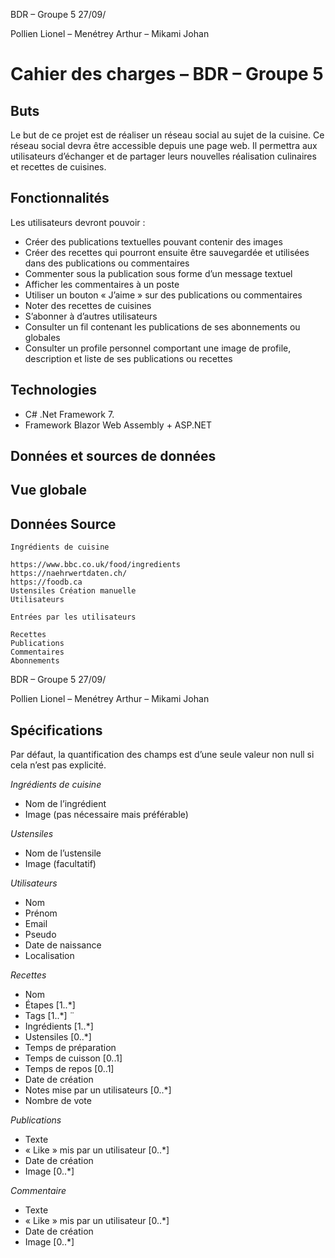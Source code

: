 BDR – Groupe 5 27/09/

Pollien Lionel – Menétrey Arthur – Mikami Johan

# Cahier des charges – BDR – Groupe 5

## Buts

Le but de ce projet est de réaliser un réseau social au sujet de la cuisine. Ce réseau social devra être
accessible depuis une page web. Il permettra aux utilisateurs d’échanger et de partager leurs
nouvelles réalisation culinaires et recettes de cuisines.

## Fonctionnalités

Les utilisateurs devront pouvoir :

- Créer des publications textuelles pouvant contenir des images
- Créer des recettes qui pourront ensuite être sauvegardée et utilisées dans des publications
    ou commentaires
- Commenter sous la publication sous forme d’un message textuel
- Afficher les commentaires à un poste
- Utiliser un bouton « J’aime » sur des publications ou commentaires
- Noter des recettes de cuisines
- S’abonner à d’autres utilisateurs
- Consulter un fil contenant les publications de ses abonnements ou globales
- Consulter un profile personnel comportant une image de profile, description et liste de ses
    publications ou recettes

## Technologies

- C# .Net Framework 7.
- Framework Blazor Web Assembly + ASP.NET

## Données et sources de données

## Vue globale

## Données Source

```
Ingrédients de cuisine
```
```
https://www.bbc.co.uk/food/ingredients
https://naehrwertdaten.ch/
https://foodb.ca
Ustensiles Création manuelle
Utilisateurs
```
```
Entrées par les utilisateurs
```
```
Recettes
Publications
Commentaires
Abonnements
```

BDR – Groupe 5 27/09/

Pollien Lionel – Menétrey Arthur – Mikami Johan

## Spécifications

Par défaut, la quantification des champs est d’une seule valeur non null si cela n’est pas explicité.

_Ingrédients de cuisine_

- Nom de l’ingrédient
- Image (pas nécessaire mais préférable)

_Ustensiles_

- Nom de l’ustensile
- Image (facultatif)

_Utilisateurs_

- Nom
- Prénom
- Email
- Pseudo
- Date de naissance
- Localisation

_Recettes_

- Nom
- Étapes [1..*]
- Tags [1..*] ̈
- Ingrédients [1..*]
- Ustensiles [0..*]
- Temps de préparation
- Temps de cuisson [0..1]
- Temps de repos [0..1]
- Date de création
- Notes mise par un utilisateurs [0..*]
- Nombre de vote

_Publications_

- Texte
- « Like » mis par un utilisateur [0..*]
- Date de création
- Image [0..*]

_Commentaire_

- Texte
- « Like » mis par un utilisateur [0..*]
- Date de création
- Image [0..*]


